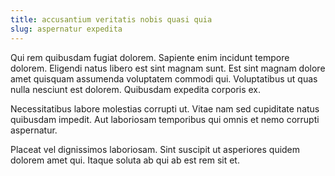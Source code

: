 ```yaml
---
title: accusantium veritatis nobis quasi quia
slug: aspernatur expedita
---
```


Qui rem quibusdam fugiat dolorem. Sapiente enim incidunt tempore dolorem. Eligendi natus libero est sint magnam sunt. Est sint magnam dolore amet quisquam assumenda voluptatem commodi qui. Voluptatibus ut quas nulla nesciunt est dolorem. Quibusdam expedita corporis ex.

Necessitatibus labore molestias corrupti ut. Vitae nam sed cupiditate natus quibusdam impedit. Aut laboriosam temporibus qui omnis et nemo corrupti aspernatur.

Placeat vel dignissimos laboriosam. Sint suscipit ut asperiores quidem dolorem amet qui. Itaque soluta ab qui ab est rem sit et.

